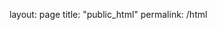 layout: page
title: "public_html"
permalink: /html


<!DOCTYPE html>
<html>
<head>
  <script src="https://cdn.jsdelivr.net/npm/vega@5.28.0"></script>
  <script src="https://cdn.jsdelivr.net/npm/vega-lite@5.18.0"></script>
  <script src="https://cdn.jsdelivr.net/npm/vega-embed@6.24.0"></script>
</head>
<body>
  <div id="vis"/>
  <script>
    const spec = {
  "config": {"view": {"continuousWidth": 400, "continuousHeight": 300}},
  "layer": [
    {
      "mark": "line",
      "encoding": {
        "color": {"field": "Metric", "type": "nominal"},
        "x": {"field": "DATE", "type": "temporal"},
        "y": {
          "field": "Value",
          "title": "Percentage change over time",
          "type": "quantitative"
        }
      },
      "height": 200,
      "width": 400
    },
    {
      "mark": {"type": "rule", "color": "#aaa"},
      "encoding": {"x": {"field": "DATE", "type": "temporal"}},
      "transform": [{"filter": {"selection": "selector032"}}]
    },
    {
      "mark": "circle",
      "encoding": {
        "color": {"field": "Metric", "type": "nominal"},
        "opacity": {
          "condition": {"value": 1, "selection": "selector032"},
          "value": 0
        },
        "x": {"field": "DATE", "type": "temporal"},
        "y": {
          "field": "Value",
          "title": "Percentage change over time",
          "type": "quantitative"
        }
      },
      "height": 200,
      "selection": {
        "selector032": {
          "type": "single",
          "encodings": ["x"],
          "on": "mouseover",
          "nearest": true,
          "empty": "none"
        }
      },
      "width": 400
    },
    {
      "mark": {
        "type": "text",
        "align": "left",
        "dx": 5,
        "dy": -5,
        "stroke": "white",
        "strokeWidth": 2
      },
      "encoding": {
        "color": {"field": "Metric", "type": "nominal"},
        "text": {"field": "Value", "type": "quantitative"},
        "x": {"field": "DATE", "type": "temporal"},
        "y": {
          "field": "Value",
          "title": "Percentage change over time",
          "type": "quantitative"
        }
      },
      "height": 200,
      "transform": [{"filter": {"selection": "selector032"}}],
      "width": 400
    },
    {
      "mark": {"type": "text", "align": "left", "dx": 5, "dy": -5},
      "encoding": {
        "color": {"field": "Metric", "type": "nominal"},
        "text": {"field": "Value", "type": "quantitative"},
        "x": {"field": "DATE", "type": "temporal"},
        "y": {
          "field": "Value",
          "title": "Percentage change over time",
          "type": "quantitative"
        }
      },
      "height": 200,
      "transform": [{"filter": {"selection": "selector032"}}],
      "width": 400
    }
  ],
  "data": {"name": "data-a2782ad4c223fcc27621ccffe2e65585"},
  "height": 500,
  "width": 700,
  "$schema": "https://vega.github.io/schema/vega-lite/v4.17.0.json",
  "datasets": {
    "data-a2782ad4c223fcc27621ccffe2e65585": [
      {
        "DATE": "2006-01-01T00:00:00",
        "Metric": "Inflation",
        "Value": 3.22594410070404
      },
      {
        "DATE": "2007-01-01T00:00:00",
        "Metric": "Inflation",
        "Value": 2.85267248150138
      },
      {
        "DATE": "2008-01-01T00:00:00",
        "Metric": "Inflation",
        "Value": 3.839100296651
      },
      {
        "DATE": "2009-01-01T00:00:00",
        "Metric": "Inflation",
        "Value": -0.355546266299747
      },
      {
        "DATE": "2010-01-01T00:00:00",
        "Metric": "Inflation",
        "Value": 1.6400434423899
      },
      {
        "DATE": "2011-01-01T00:00:00",
        "Metric": "Inflation",
        "Value": 3.156841568622
      },
      {
        "DATE": "2012-01-01T00:00:00",
        "Metric": "Inflation",
        "Value": 2.06933726526067
      },
      {
        "DATE": "2013-01-01T00:00:00",
        "Metric": "Inflation",
        "Value": 1.46483265562717
      },
      {
        "DATE": "2014-01-01T00:00:00",
        "Metric": "Inflation",
        "Value": 1.62222297740817
      },
      {
        "DATE": "2015-01-01T00:00:00",
        "Metric": "Inflation",
        "Value": 0.118627135552451
      },
      {
        "DATE": "2016-01-01T00:00:00",
        "Metric": "Inflation",
        "Value": 1.26158320570536
      },
      {
        "DATE": "2006-01-01T00:00:00",
        "Metric": "Unemployment Rate",
        "Value": 4.7
      },
      {
        "DATE": "2007-01-01T00:00:00",
        "Metric": "Unemployment Rate",
        "Value": 4.6
      },
      {
        "DATE": "2008-01-01T00:00:00",
        "Metric": "Unemployment Rate",
        "Value": 5
      },
      {
        "DATE": "2009-01-01T00:00:00",
        "Metric": "Unemployment Rate",
        "Value": 7.8
      },
      {
        "DATE": "2010-01-01T00:00:00",
        "Metric": "Unemployment Rate",
        "Value": 9.8
      },
      {
        "DATE": "2011-01-01T00:00:00",
        "Metric": "Unemployment Rate",
        "Value": 9.1
      },
      {
        "DATE": "2012-01-01T00:00:00",
        "Metric": "Unemployment Rate",
        "Value": 8.3
      },
      {
        "DATE": "2013-01-01T00:00:00",
        "Metric": "Unemployment Rate",
        "Value": 8
      },
      {
        "DATE": "2014-01-01T00:00:00",
        "Metric": "Unemployment Rate",
        "Value": 6.6
      },
      {
        "DATE": "2015-01-01T00:00:00",
        "Metric": "Unemployment Rate",
        "Value": 5.7
      },
      {
        "DATE": "2016-01-01T00:00:00",
        "Metric": "Unemployment Rate",
        "Value": 4.8
      },
      {
        "DATE": "2006-01-01T00:00:00",
        "Metric": "GDP % Change",
        "Value": 3.21311
      },
      {
        "DATE": "2007-01-01T00:00:00",
        "Metric": "GDP % Change",
        "Value": 1.57672
      },
      {
        "DATE": "2008-01-01T00:00:00",
        "Metric": "GDP % Change",
        "Value": 1.39247
      },
      {
        "DATE": "2009-01-01T00:00:00",
        "Metric": "GDP % Change",
        "Value": -3.23423
      },
      {
        "DATE": "2010-01-01T00:00:00",
        "Metric": "GDP % Change",
        "Value": 1.74527
      },
      {
        "DATE": "2011-01-01T00:00:00",
        "Metric": "GDP % Change",
        "Value": 2.0378
      },
      {
        "DATE": "2012-01-01T00:00:00",
        "Metric": "GDP % Change",
        "Value": 2.63807
      },
      {
        "DATE": "2013-01-01T00:00:00",
        "Metric": "GDP % Change",
        "Value": 1.70087
      },
      {
        "DATE": "2014-01-01T00:00:00",
        "Metric": "GDP % Change",
        "Value": 1.65082
      },
      {
        "DATE": "2015-01-01T00:00:00",
        "Metric": "GDP % Change",
        "Value": 3.9693
      },
      {
        "DATE": "2016-01-01T00:00:00",
        "Metric": "GDP % Change",
        "Value": 1.79502
      }
    ]
  }
};
    vegaEmbed("#vis", spec, {mode: "vega-lite"}).then(console.log).catch(console.warn);
  </script>
</body>
</html>

